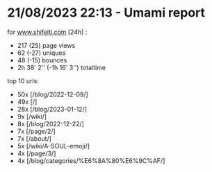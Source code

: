 # 21/08/2023 22:13 - Umami report
for www.shifeiti.com [24h] :

 - 217 (25) page views
 - 62 (-27) uniques
 - 48 (-15) bounces
 - 2h 38' 2'' (-1h 16' 3'') totaltime


top 10 urls:
 - 50x [/blog/2022-12-09/]
 - 49x [/]
 - 28x [/blog/2023-01-12/]
 - 9x [/wiki/]
 - 8x [/blog/2022-12-22/]
 - 7x [/page/2/]
 - 7x [/about/]
 - 5x [/wiki/A-SOUL-emoji/]
 - 4x [/page/3/]
 - 4x [/blog/categories/%E6%8A%80%E6%9C%AF/]



